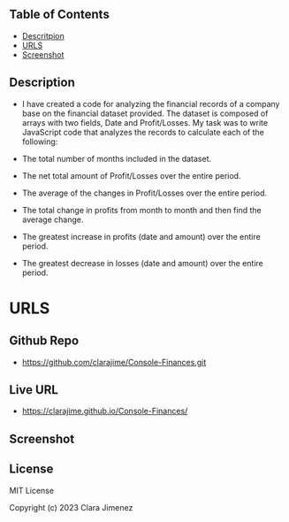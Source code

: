 ## Table of Contents
* [Descritpion](#description)
* [URLS](#urls)
* [Screenshot](#screenshot)

## Description
*  I have created a code for analyzing the financial records of a company base on the financial dataset provided. The dataset is composed of arrays with two fields, Date and Profit/Losses. 
My task was to write JavaScript code that analyzes the records to calculate each of the following:

* The total number of months included in the dataset.

* The net total amount of Profit/Losses over the entire period.

* The average of the changes in Profit/Losses over the entire period.

* The total change in profits from month to month and then find the average change.

* The greatest increase in profits (date and amount) over the entire period.

* The greatest decrease in losses (date and amount) over the entire period.


# URLS
## Github Repo
* https://github.com/clarajime/Console-Finances.git

## Live URL
* https://clarajime.github.io/Console-Finances/

## Screenshot



## License 
MIT License

Copyright (c) 2023 Clara Jimenez

